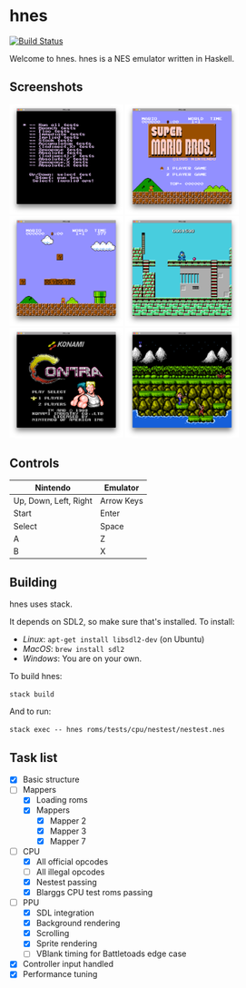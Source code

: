# hnes

[![Build Status](https://travis-ci.org/dbousamra/hnes.svg?branch=master)](https://travis-ci.org/dbousamra/hnes)

Welcome to hnes. hnes is a NES emulator written in Haskell.

## Screenshots

<p float="left">
  <img src="screenshots/nestest-4.png" width="200" />
  <img src="screenshots/mario-1.png" width="200" />
  <img src="screenshots/mario-2.png" width="200" />
  <img src="screenshots/megaman-3.png" width="200" />
  <img src="screenshots/contra-1.png" width="200" />
  <img src="screenshots/contra-2.png" width="200" />
</p>

## Controls

| Nintendo              | Emulator    |
| --------------------- | ----------- |
| Up, Down, Left, Right | Arrow Keys  |
| Start                 | Enter       |
| Select                | Space       |
| A                     | Z           |
| B                     | X           |

## Building

hnes uses stack.

It depends on SDL2, so make sure that's installed. To install:

- _Linux_: `apt-get install libsdl2-dev` (on Ubuntu)
- _MacOS_: `brew install sdl2`
- _Windows_: You are on your own.

To build hnes:

`stack build`

And to run:

`stack exec -- hnes roms/tests/cpu/nestest/nestest.nes`

## Task list

- [x] Basic structure
- [ ] Mappers
  - [x] Loading roms
  - [x] Mappers
    - [x] Mapper 2
    - [x] Mapper 3
    - [x] Mapper 7
- [ ] CPU
  - [x] All official opcodes
  - [ ] All illegal opcodes
  - [x] Nestest passing
  - [x] Blarggs CPU test roms passing
- [ ] PPU
  - [x] SDL integration
  - [x] Background rendering
  - [x] Scrolling
  - [x] Sprite rendering
  - [ ] VBlank timing for Battletoads edge case
- [x] Controller input handled
- [x] Performance tuning
